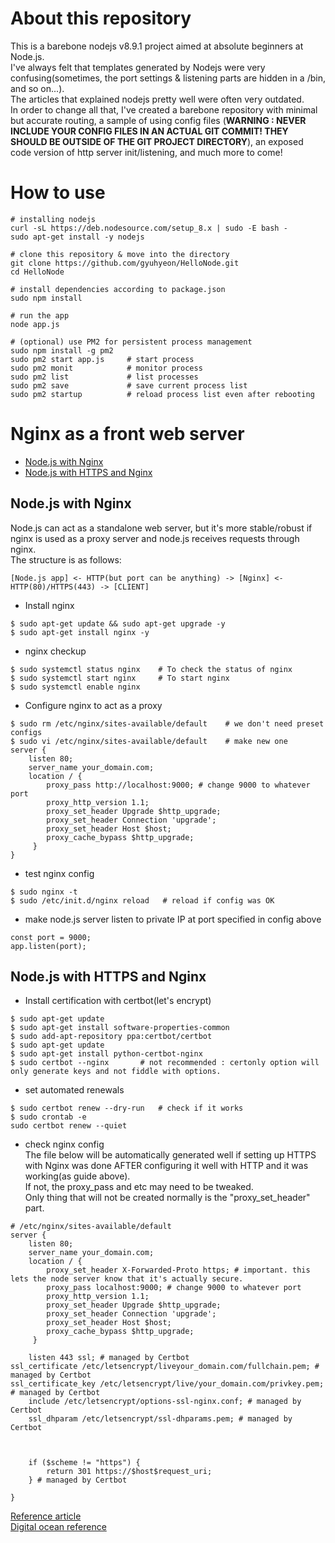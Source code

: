 # About this repository
This is a barebone nodejs v8.9.1 project aimed at absolute beginners at Node.js.  
I've always felt that templates generated by Nodejs were very confusing(sometimes, the port settings & listening parts are hidden in a /bin, and so on...).  
The articles that explained nodejs pretty well were often very outdated.  
In order to change all that, I've created a barebone repository with minimal but accurate routing, a sample of using config files (**WARNING : NEVER INCLUDE YOUR CONFIG FILES IN AN ACTUAL GIT COMMIT! THEY SHOULD BE OUTSIDE OF THE GIT PROJECT DIRECTORY**), an exposed code version of http server init/listening, and much more to come!

# How to use
```
# installing nodejs
curl -sL https://deb.nodesource.com/setup_8.x | sudo -E bash -
sudo apt-get install -y nodejs

# clone this repository & move into the directory
git clone https://github.com/gyuhyeon/HelloNode.git
cd HelloNode

# install dependencies according to package.json
sudo npm install

# run the app
node app.js

# (optional) use PM2 for persistent process management
sudo npm install -g pm2
sudo pm2 start app.js     # start process
sudo pm2 monit            # monitor process
sudo pm2 list             # list processes
sudo pm2 save             # save current process list
sudo pm2 startup          # reload process list even after rebooting
```

# Nginx as a front web server

- [Node.js with Nginx](#nodejs-with-nginx)
- [Node.js with HTTPS and Nginx](#nodejs-with-https-and-nginx)

## Node.js with Nginx
Node.js can act as a standalone web server, but it's more stable/robust if nginx is used as a proxy server and node.js receives requests through nginx.  
The structure is as follows:  
```
[Node.js app] <- HTTP(but port can be anything) -> [Nginx] <- HTTP(80)/HTTPS(443) -> [CLIENT]
```
- Install nginx
```
$ sudo apt-get update && sudo apt-get upgrade -y
$ sudo apt-get install nginx -y
```
- nginx checkup
```
$ sudo systemctl status nginx    # To check the status of nginx
$ sudo systemctl start nginx     # To start nginx
$ sudo systemctl enable nginx
```
- Configure nginx to act as a proxy
```
$ sudo rm /etc/nginx/sites-available/default    # we don't need preset configs
$ sudo vi /etc/nginx/sites-available/default    # make new one
server {
    listen 80;
    server_name your_domain.com;
    location / {
        proxy_pass http://localhost:9000; # change 9000 to whatever port
        proxy_http_version 1.1;
        proxy_set_header Upgrade $http_upgrade;
        proxy_set_header Connection 'upgrade';
        proxy_set_header Host $host;
        proxy_cache_bypass $http_upgrade;
     }
}
```
- test nginx config
```
$ sudo nginx -t
$ sudo /etc/init.d/nginx reload   # reload if config was OK
```
- make node.js server listen to private IP at port specified in config above
```
const port = 9000;
app.listen(port);
```

## Node.js with HTTPS and Nginx
- Install certification with certbot(let's encrypt)
```
$ sudo apt-get update
$ sudo apt-get install software-properties-common
$ sudo add-apt-repository ppa:certbot/certbot
$ sudo apt-get update
$ sudo apt-get install python-certbot-nginx
$ sudo certbot --nginx       # not recommended : certonly option will only generate keys and not fiddle with options.
```
- set automated renewals
```
$ sudo certbot renew --dry-run   # check if it works
$ sudo crontab -e
sudo certbot renew --quiet
```
- check nginx config  
The file below will be automatically generated well if setting up HTTPS with Nginx was done AFTER configuring it well with HTTP and it was working(as guide above).  
If not, the proxy_pass and etc may need to be tweaked.  
Only thing that will not be created normally is the "proxy_set_header" part.
```
# /etc/nginx/sites-available/default
server {
    listen 80;
    server_name your_domain.com;
    location / {
        proxy_set_header X-Forwarded-Proto https; # important. this lets the node server know that it's actually secure.
        proxy_pass localhost:9000; # change 9000 to whatever port
        proxy_http_version 1.1;
        proxy_set_header Upgrade $http_upgrade;
        proxy_set_header Connection 'upgrade';
        proxy_set_header Host $host;
        proxy_cache_bypass $http_upgrade;
     }

    listen 443 ssl; # managed by Certbot
ssl_certificate /etc/letsencrypt/liveyour_domain.com/fullchain.pem; # managed by Certbot
ssl_certificate_key /etc/letsencrypt/live/your_domain.com/privkey.pem; # managed by Certbot
    include /etc/letsencrypt/options-ssl-nginx.conf; # managed by Certbot
    ssl_dhparam /etc/letsencrypt/ssl-dhparams.pem; # managed by Certbot



    if ($scheme != "https") {
        return 301 https://$host$request_uri;
    } # managed by Certbot

}
```

[Reference article](https://medium.com/@utkarsh_verma/configure-nginx-as-a-web-server-and-reverse-proxy-for-nodejs-application-on-aws-ubuntu-16-04-server-872922e21d38)  
[Digital ocean reference](https://www.digitalocean.com/community/tutorials/how-to-set-up-a-node-js-application-for-production-on-ubuntu-16-04)  


